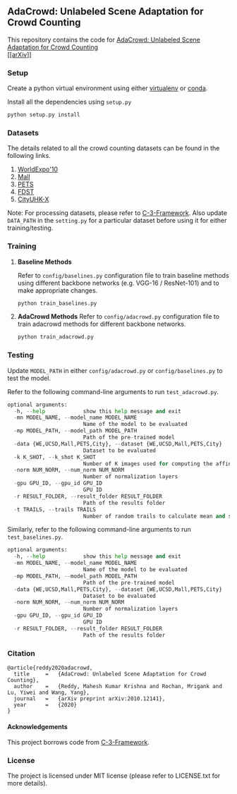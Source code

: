 ## AdaCrowd: Unlabeled Scene Adaptation for Crowd Counting

This repository contains the code for [AdaCrowd: Unlabeled Scene Adaptation for Crowd
Counting]() <br>
[[[arXiv]]](https://arxiv.org/abs/2010.12141) <br>

### Setup

Create a python virtual environment using either [virtualenv](https://docs.python.org/3/tutorial/venv.html) or [conda](https://docs.conda.io/projects/conda/en/latest/user-guide/tasks/manage-environments.html).

Install all the dependencies using `setup.py`
```python
python setup.py install
```

### Datasets
The details related to all the crowd counting datasets can be found in the following links.
1. [WorldExpo'10](http://www.ee.cuhk.edu.hk/~xgwang/expo.html)
2. [Mall](https://personal.ie.cuhk.edu.hk/~ccloy/downloads_mall_dataset.html)
3. [PETS](http://cs.binghamton.edu/~mrldata/pets2009)
4. [FDST](https://github.com/sweetyy83/Lstn_fdst_dataset)
5. [CityUHK-X](http://visal.cs.cityu.edu.hk/downloads/#cityuhk-x)

Note: For processing datasets, please refer to [C-3-Framework](https://github.com/gjy3035/C-3-Framework). Also update `DATA_PATH` in the `setting.py` for a particular dataset before using it for either training/testing.

### Training

1. **Baseline Methods**
    
    Refer to `config/baselines.py` configuration file to train baseline methods using different backbone networks (e.g. VGG-16 / ResNet-101) and to make appropriate changes.

    ```python
    python train_baselines.py
    ``` 
2. **AdaCrowd Methods**
    Refer to `config/adacrowd.py` configuration file to train adacrowd methods for different backbone networks.
    ```python
    python train_adacrowd.py
    ```

### Testing

Update `MODEL_PATH` in either `config/adacrowd.py` or `config/baselines.py` to test the model.

Refer to the following command-line arguments to run `test_adacrowd.py`.
```python
optional arguments:
  -h, --help            show this help message and exit
  -mn MODEL_NAME, --model_name MODEL_NAME
                        Name of the model to be evaluated
  -mp MODEL_PATH, --model_path MODEL_PATH
                        Path of the pre-trained model
  -data {WE,UCSD,Mall,PETS,City}, --dataset {WE,UCSD,Mall,PETS,City}
                        Dataset to be evaluated
  -k K_SHOT, --k_shot K_SHOT
                        Number of K images used for computing the affine transformation parameters
  -norm NUM_NORM, --num_norm NUM_NORM
                        Number of normalization layers
  -gpu GPU_ID, --gpu_id GPU_ID
                        GPU ID
  -r RESULT_FOLDER, --result_folder RESULT_FOLDER
                        Path of the results folder
  -t TRAILS, --trails TRAILS
                        Number of random trails to calculate mean and std scores
```

Similarly, refer to the following command-line arguments to run `test_baselines.py`.
```python
optional arguments:
  -h, --help            show this help message and exit
  -mn MODEL_NAME, --model_name MODEL_NAME
                        Name of the model to be evaluated
  -mp MODEL_PATH, --model_path MODEL_PATH
                        Path of the pre-trained model
  -data {WE,UCSD,Mall,PETS,City}, --dataset {WE,UCSD,Mall,PETS,City}
                        Dataset to be evaluated
  -norm NUM_NORM, --num_norm NUM_NORM
                        Number of normalization layers
  -gpu GPU_ID, --gpu_id GPU_ID
                        GPU ID
  -r RESULT_FOLDER, --result_folder RESULT_FOLDER
                        Path of the results folder
```

### Citation
```
@article{reddy2020adacrowd,
  title     =   {AdaCrowd: Unlabeled Scene Adaptation for Crowd Counting},
  author    =   {Reddy, Mahesh Kumar Krishna and Rochan, Mrigank and Lu, Yiwei and Wang, Yang},
  journal   =   {arXiv preprint arXiv:2010.12141},
  year      =   {2020}
}
```

#### Acknowledgements
This project borrows code from [C-3-Framework](https://github.com/gjy3035/C-3-Framework).

### License

The project is licensed under MIT license (please refer to LICENSE.txt for more details).